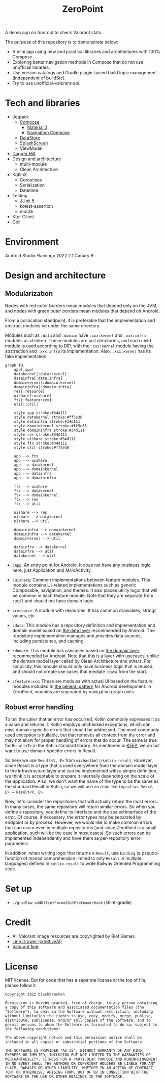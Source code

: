 <h1 align="center">ZeroPoint</h1><br />

A demo app on Android to check Valorant stats.

The purpose of this repository is to demonstrate below:

- A mini app using new and practical libraries and architectures with 100% Compose.
- Exploring better navigation methods in Compose that do not use unofficial libraries.
- Use version catalogs and Gradle plugin-based build logic management (independent of buildSrc).
- Try to use unofficial-valorant-api.

# Tech and libraries

- Jetpack
  - [Compose](https://developer.android.com/jetpack/compose)
    - [Material 3](https://developer.android.com/jetpack/androidx/releases/compose-material3)
    - [Navigation Compose](https://developer.android.com/jetpack/compose/navigation)
  - [DataStore](https://developer.android.com/jetpack/androidx/releases/datastore)
  - [SplashScreen](https://developer.android.com/jetpack/androidx/releases/core#core-splashscreen-1.0.0)
  - ViewModel
- [Dagger Hilt](https://developer.android.com/training/dependency-injection/hilt-android)
- Design and architecture
  - multi-module
  - Clean Architecture
- KotlinX
  - Coroutines
  - Serialization
  - Datetime
- Testing
  - JUnit 5
  - kotest-assertion
  - mockk
- Ktor Client
- Coil

# Environment

Android Studio Flamingo 2022.2.1 Canary 9

# Design and architecture

## Modularization

Nodes with red outer borders mean modules that depend only on the JVM,
and nodes with green outer borders mean modules that depend on Android.

From a collocation standpoint, it is preferable that the implementation and abstract modules be under the same directory.

Modules such as `:data` and `:domain` have `:xxx:kernel` and `:xxx:infra` modules as children. These modules are just directories, and each child module is used according to DIP, with the `:xxx:kernel` module having the abstraction and `:xxx:infra` its implementation. Also, `:xxx:kernel` has its fake implementation.

```mermaid
graph TD;
    app[:app]
    datakernel[:data:kernel]
    datainfra[:data:infra]
    domainkernel[:domain:kernel]
    domaininfra[:domain:infra]
    res[:resource]
    uishare[:uishare]
    ftx[:feature:xxx]
    util[:util]

    style app stroke:#34d111
    style datakernel stroke:#ff5e36
    style datainfra stroke:#34d111
    style domainkernel stroke:#ff5e36
    style domaininfra stroke:#34d111
    style res stroke:#34d111
    style uishare stroke:#34d111
    style ftx stroke:#34d111
    style util stroke:#ff5e36

    app --> ftx
    app --> uishare
    app --> datakernel
    app --> domainkernel
    app --> datainfra
    app --> domaininfra

    ftx --> uishare
    ftx --> datakernel
    ftx --> domainkernel
    ftx --> res
    ftx --> util

    uishare --> res
    uishare --> datakernel
    uishare --> util

    domaininfra --> domainkernel
    domaininfra --> datakernel
    domainkernel --> util

    datainfra --> datakernel
    datainfra --> util
    datakernel --> util
```

- `:app`: An entry point for Android. It does not have any business logic here, just Application and MainActivity.

- `:uishare`: Common implementations between feature modules. This module contains UI-related implementations such as generic Composable, navigation, and themes. It also places utility logic that will be common in each feature module. Note that they are separate from `:util` and should not have domain logic.

- `:resource`: A module with resources. It has common drawables, strings, values, etc.

- `:data`: This module has a repository definition and implementation and domain model based on [the data layer](https://developer.android.com/topic/architecture#data-layer) recommended by Android. The repository implementation manages and provides data sources, including persistence, and caching.

- `:domain`: This module has usecases based on [the domain layer](https://developer.android.com/topic/architecture/domain-layer) recommended by Android. Note that this is a layer with usecases, unlike the domain model layer called by Clean Architecture and others. For simplicity, this module should only have business logic that is reused, and should not create use cases that mediate `:data` from the start.

- `:feature:xxx`: These are modules with actual UI based on the feature modules included in [the general pattern](https://developer.android.com/topic/modularization/patterns) for Android development. in ZeroPoint, modules are separated by navigation graph units.

## Robust error handling

To tell the caller that an error has occurred, Kotlin commonly expresses it as a value and returns it.
Kotlin employs unchecked exceptions, which can miss domain-specific errors that should be addressed.
The most commonly used exception is nullable, but that removes all context from the error and may not allow for proper handling of errors that do occur.
The same is true for `Result<T>` in the Kotlin standard library. As mentioned in [KEEP](https://github.com/Kotlin/KEEP/blob/master/proposals/stdlib/result.md#error-handling-style-and-exceptions), we do not want to use domain-specific errors in Result.

So here we use `Result<V, E>` from `michaelbull/kotlin-result`. However, since Result is a type that is used everywhere from the domain model layer to the infrastructure layer and can be implemented with a simple definition, we think it is acceptable to prepare it internally depending on the scale of the application.
Also, we don't want the name of the type to be the same as the standard Result in Kotlin, so we will use an alias like `typealias Res<V, E> = Result<V, E>`.

Now, let's consider the repositories that will actually return the most errors.
In many cases, the same repository will return similar errors. So when you define a repository, you define its interface and the sealed interface of the error.
Of course, if necessary, the error types may be separated by endpoint or by process. However, we would like to make common errors that can occur even in multiple repositories (and since ZeroPoint is a small application, such will be the case in most cases). So such errors can be implemented independently and have them as per-repository error parameters.

In addition, when writing logic that returns a `Result`, use `binding` (a pseudo-function of monad comprehension limited to only `Result` in multiple languages) defined in `kotlin-result` to write Railway Oriented Programming style.

# Set up

- `./gradlew addKtlintFormatGitPreCommitHook` (ktlint-gradle)

# Credit

- All Valorant image resources are copyrighted by Riot Games.
- [Line Drawer (cre8tiveAI)](https://ja.cre8tiveai.com/lid)
- [Valorant font](https://www.dafont.com/valorant.font)

# License

MIT license. But for code that has a separate license at the top of file, please follow it.

```
Copyright 2022 blackbracken

Permission is hereby granted, free of charge, to any person obtaining a copy of this software and associated documentation files (the "Software"), to deal in the Software without restriction, including without limitation the rights to use, copy, modify, merge, publish, distribute, sublicense, and/or sell copies of the Software, and to permit persons to whom the Software is furnished to do so, subject to the following conditions:

The above copyright notice and this permission notice shall be included in all copies or substantial portions of the Software.

THE SOFTWARE IS PROVIDED "AS IS", WITHOUT WARRANTY OF ANY KIND, EXPRESS OR IMPLIED, INCLUDING BUT NOT LIMITED TO THE WARRANTIES OF MERCHANTABILITY, FITNESS FOR A PARTICULAR PURPOSE AND NONINFRINGEMENT. IN NO EVENT SHALL THE AUTHORS OR COPYRIGHT HOLDERS BE LIABLE FOR ANY CLAIM, DAMAGES OR OTHER LIABILITY, WHETHER IN AN ACTION OF CONTRACT, TORT OR OTHERWISE, ARISING FROM, OUT OF OR IN CONNECTION WITH THE SOFTWARE OR THE USE OR OTHER DEALINGS IN THE SOFTWARE.
```
